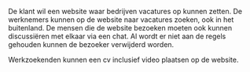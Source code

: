 De klant wil een website waar bedrijven vacatures op kunnen zetten. De werknemers kunnen op de website naar vacatures zoeken, ook in het buitenland.
De mensen die de website bezoeken moeten ook kunnen discussiëren met elkaar via een chat. Al wordt er niet aan de regels gehouden kunnen de bezoeker verwijderd worden.

Werkzoekenden kunnen een cv inclusief video plaatsen op de website.
